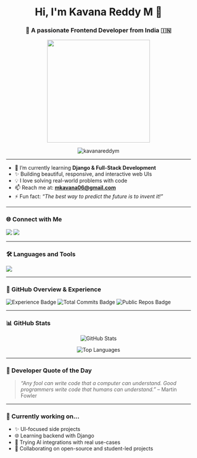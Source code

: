 <h1 align="center">Hi, I'm Kavana Reddy M 👋</h1>
<h3 align="center">🚀 A passionate Frontend Developer from India 🇮🇳</h3>

<div align="center">
  <img src="https://media.giphy.com/media/26tn33aiTi1jkl6H6/giphy.gif" width="280"/>
</div>

<p align="center"> 
  <img src="https://komarev.com/ghpvc/?username=kavanareddym&label=Profile%20views&color=0e75b6&style=flat" alt="kavanareddym" />
</p>

---

- 🌱 I’m currently learning **Django & Full-Stack Development**
- ✨ Building beautiful, responsive, and interactive web UIs
- 💡 I love solving real-world problems with code
- 📫 Reach me at: **mkavana06@gmail.com**
- ⚡ Fun fact: _“The best way to predict the future is to invent it!”_

---

### 🌐 Connect with Me
<p align="left">
  <a href="mailto:mkavana06@gmail.com"><img src="https://img.shields.io/badge/Gmail-D14836?style=flat&logo=gmail&logoColor=white"/></a>
  <a href="https://www.linkedin.com/in/kavanareddym"><img src="https://img.shields.io/badge/LinkedIn-0077B5?style=flat&logo=linkedin&logoColor=white"/></a>
</p>

---

### 🛠️ Languages and Tools
<p align="left">
  <img src="https://skillicons.dev/icons?i=html,css,js,python,django,java,mysql,react,figma,bootstrap,c" />
</p>

---

### 📌 GitHub Overview & Experience

<p align="left">
  <img src="https://img.shields.io/badge/Experience-1%2B%20Years-blue?style=flat-square&logo=github" alt="Experience Badge"/>
  <img src="https://img.shields.io/github/commit-activity/m/kavanareddym/kavanareddym?style=flat-square&color=brightgreen" alt="Total Commits Badge"/>
  <img src="https://img.shields.io/badge/Public%20Repos-12-blueviolet?style=flat-square&logo=codeforces" alt="Public Repos Badge"/>
</p>

---

### 📊 GitHub Stats

<p align="center">
  <img src="https://github-readme-stats.vercel.app/api?username=kavanareddym&show_icons=true&theme=github_dark&locale=en&hide=contribs" alt="GitHub Stats" />
</p>
<p align="center">
  <img src="https://github-readme-stats.vercel.app/api/top-langs/?username=kavanareddym&layout=compact&theme=github_dark" alt="Top Languages" />
</p>

---

### 💬 Developer Quote of the Day
> _“Any fool can write code that a computer can understand. Good programmers write code that humans can understand.”_ – Martin Fowler

---

### 🎯 Currently working on...
- ✨ UI-focused side projects  
- 🌐 Learning backend with Django  
- 🧠 Trying AI integrations with real use-cases  
- 🤝 Collaborating on open-source and student-led projects  
